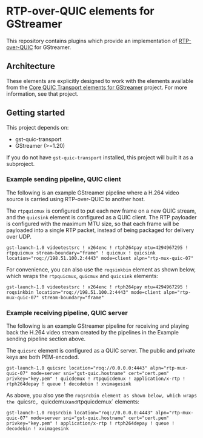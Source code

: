 # RTP-over-QUIC elements for GStreamer

This repository contains plugins which provide an implementation of
[RTP-over-QUIC](https://datatracker.ietf.org/doc/draft-ietf-avtcore-rtp-over-quic)
for GStreamer.

## Architecture

These elements are explicitly designed to work with the elements available from
the [Core QUIC Transport elements for GStreamer](https://github.com/bbc/gst-quic-transport)
project. For more information, see that project.

## Getting started

This project depends on:

- gst-quic-transport
- GStreamer (>=1.20)

If you do not have `gst-quic-transport` installed, this project will built it
as a subproject.

### Example sending pipeline, QUIC client

The following is an example GStreamer pipeline where a H.264 video source is
carried using RTP-over-QUIC to another host.

The `rtpquicmux` is configured to put each new frame on a new QUIC stream, and
the `quicsink` element is configured as a QUIC client. The RTP payloader is
configured with the maximum MTU size, so that each frame will be payloaded into
a single RTP packet, instead of being packaged for delivery over UDP.

```
gst-launch-1.0 videotestsrc ! x264enc ! rtph264pay mtu=4294967295 ! rtpquicmux stream-boundary="frame" ! quicmux ! quicsink location="roq://198.51.100.2:4443" mode=client alpn="rtp-mux-quic-07"
```

For convenience, you can also use the `roqsinkbin` element as shown below,
 which wraps the `rtpquicmux`, `quicmux` and `quicsink` elements:

```
gst-launch-1.0 videotestsrc ! x264enc ! rtph264pay mtu=4294967295 ! roqsinkbin location="roq://198.51.100.2:4443" mode=client alpn="rtp-mux-quic-07" stream-boundary="frame"
```

### Example receiving pipeline, QUIC server

The following is an example GStreamer pipeline for receiving and playing back
the H.264 video stream created by the pipelines in the Example sending pipeline
section above.

The `quicsrc` element is configured as a QUIC server. The public and private
keys are both PEM-encoded.

```
gst-launch-1.0 quicsrc location="roq://0.0.0.0:4443" alpn="rtp-mux-quic-07" mode=server sni="gst-quic.hostname" cert="cert.pem" privkey="key.pem" ! quicdemux ! rtpquicdemux ! application/x-rtp ! rtph264depay ! queue ! decodebin ! xvimagesink
```

As above, you also yse the `roqsrcbin element as shown below, which wraps the
`quicsrc`, `quicdemux` and `rtpquicdemux` elements:

```
gst-launch-1.0 roqsrcbin location="roq://0.0.0.0:4443" alpn="rtp-mux-quic-07" mode=server sni="gst-quic.hostname" cert="cert.pem" privkey="key.pem" ! application/x-rtp ! rtph264depay ! queue ! decodebin ! xvimagesink
```

